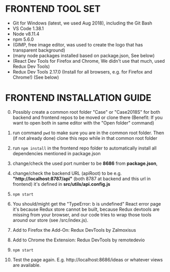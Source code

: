 # FRONTEND TOOL SET
 - Git for Windows (latest, we used Aug 2018), including the Git Bash
 - VS Code 1.38.1
 - Node v8.11.4
 - npm 5.6.0
 - (GIMP, free image editor, was used to create the logo that has transparent background)  
 - (many node packages installed based on package.json, See below)
 - (React Dev Tools for Firefox and Chrome, We didn't use that much, used Redux Dev Tools)
 - Redux Dev Tools 2.17.0 (Install for all browsers, e.g. for Firefox and Chrome!) (See below)
 
# FRONTEND INSTALLATION GUIDE
0. Possibly create a common root folder "Case" or "Case2018S" for both backend and frontend repos to be moved or clone there
(Benefit: If you want to open both in same editor with the "Open folder" command)
1. run command `pwd` to make sure you are in the common root folder. 
Then (if not already done) clone this repo while in that common root folder
2. run `npm install` in the frontend repo folder to automatically install all dependencies mentioned in package.json
 
3. change/check the used port number to be **8686** from **package.json**, 
 
4. change/check the backend URL (apiRoot) to be e.g. **"http://localhost:8787/api"** (both 8787 at backend and this url in frontend) it's defined in **src/utils/api.config.js**
5. `npm start`
6. You should/might get the "TypeError: b is undefined" React error page it's because Redux store cannot be built, because Redux devtools are missing from your browser, and our code tries to wrap those tools around our store (see /src/index.js). 
7. Add to Firefox the Add-On:    Redux DevTools by Zalmoxisus
8. Add to Chrome the Extension:    Redux DevTools by remotedevio
9. `npm start`
10. Test the page again. E.g. http://localhost:8686/ideas or whatever views are available.